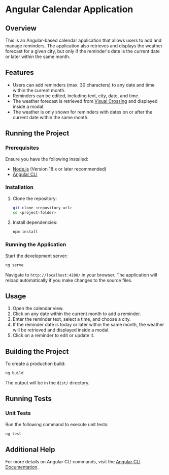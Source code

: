 # Angular Calendar Application

## Overview

This is an Angular-based calendar application that allows users to add and manage reminders. The application also retrieves and displays the weather forecast for a given city, but only if the reminder's date is the current date or later within the same month.

## Features

- Users can add reminders (max. 30 characters) to any date and time within the current month.
- Reminders can be edited, including text, city, date, and time.
- The weather forecast is retrieved from [Visual Crossing](https://www.visualcrossing.com/weather/weather-data-services#) and displayed inside a modal.
- The weather is only shown for reminders with dates on or after the current date within the same month.

## Running the Project

### Prerequisites

Ensure you have the following installed:

- [Node.js](https://nodejs.org/) (Version 18.x or later recommended)
- [Angular CLI](https://angular.io/cli)

### Installation

1. Clone the repository:
   ```sh
   git clone <repository-url>
   cd <project-folder>
   ```
2. Install dependencies:
   ```sh
   npm install
   ```

### Running the Application

Start the development server:

```sh
ng serve
```

Navigate to `http://localhost:4200/` in your browser. The application will reload automatically if you make changes to the source files.

## Usage

1. Open the calendar view.
2. Click on any date within the current month to add a reminder.
3. Enter the reminder text, select a time, and choose a city.
4. If the reminder date is today or later within the same month, the weather will be retrieved and displayed inside a modal.
5. Click on a reminder to edit or update it.

## Building the Project

To create a production build:

```sh
ng build
```

The output will be in the `dist/` directory.

## Running Tests

### Unit Tests

Run the following command to execute unit tests:

```sh
ng test
```

## Additional Help

For more details on Angular CLI commands, visit the [Angular CLI Documentation](https://angular.dev/tools/cli).
